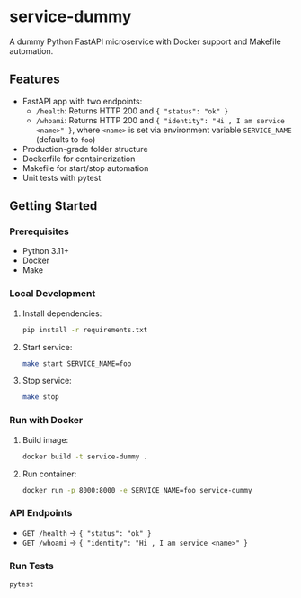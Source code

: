 # service-dummy

A dummy Python FastAPI microservice with Docker support and Makefile automation.

## Features
- FastAPI app with two endpoints:
  - `/health`: Returns HTTP 200 and `{ "status": "ok" }`
  - `/whoami`: Returns HTTP 200 and `{ "identity": "Hi , I am service <name>" }`, where `<name>` is set via environment variable `SERVICE_NAME` (defaults to `foo`)
- Production-grade folder structure
- Dockerfile for containerization
- Makefile for start/stop automation
- Unit tests with pytest

## Getting Started

### Prerequisites
- Python 3.11+
- Docker
- Make

### Local Development
1. Install dependencies:
   ```sh
   pip install -r requirements.txt
   ```
2. Start service:
   ```sh
   make start SERVICE_NAME=foo
   ```
3. Stop service:
   ```sh
   make stop
   ```

### Run with Docker
1. Build image:
   ```sh
   docker build -t service-dummy .
   ```
2. Run container:
   ```sh
   docker run -p 8000:8000 -e SERVICE_NAME=foo service-dummy
   ```

### API Endpoints
- `GET /health` → `{ "status": "ok" }`
- `GET /whoami` → `{ "identity": "Hi , I am service <name>" }`

### Run Tests
```sh
pytest
```
